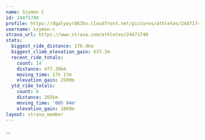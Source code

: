 ```yaml
---
name: Szymon C
id: 24471740
profile: https://dgalywyr863hv.cloudfront.net/pictures/athletes/24471740/7213253/2/large.jpg
username: szymon-c
strava_url: https://www.strava.com/athletes/24471740
stats:
  biggest_ride_distance: 176.4km
  biggest_climb_elevation_gain: 637.2m
  recent_ride_totals:
    count: 14
    distance: 477.39km
    moving_time: 17h 17m
    elevation_gain: 2509m
  ytd_ride_totals:
    count: 6
    distance: 203km
    moving_time: '08h 04m'
    elevation_gain: 1869m
layout: strava_member
--- 
```

...
